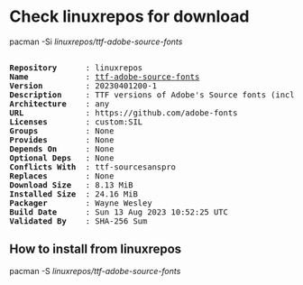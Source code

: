 # Check linuxrepos for download

pacman -Si *linuxrepos/ttf-adobe-source-fonts*

<div class="highlight"><pre class="highlight"><text>
<b>Repository</b>      : linuxrepos
<b>Name</b>            : <a href="../../x86_64/ttf-adobe-source-fonts-20230401200-1-any.pkg.tar.zst">ttf-adobe-source-fonts</a>
<b>Version</b>         : 20230401200-1
<b>Description</b>     : TTF versions of Adobe's Source fonts (includes Source Sans, Source Serif, and Source Code Pro).
<b>Architecture</b>    : any
<b>URL</b>             : https://github.com/adobe-fonts
<b>Licenses</b>        : custom:SIL
<b>Groups</b>          : None
<b>Provides</b>        : None
<b>Depends On</b>      : None
<b>Optional Deps</b>   : None
<b>Conflicts With</b>  : ttf-sourcesanspro
<b>Replaces</b>        : None
<b>Download Size</b>   : 8.13 MiB
<b>Installed Size</b>  : 24.16 MiB
<b>Packager</b>        : Wayne Wesley <wayne6324@gmail.com>
<b>Build Date</b>      : Sun 13 Aug 2023 10:52:25 UTC
<b>Validated By</b>    : SHA-256 Sum
</text></pre></div>

## How to install from linuxrepos

pacman -S *linuxrepos/ttf-adobe-source-fonts*
